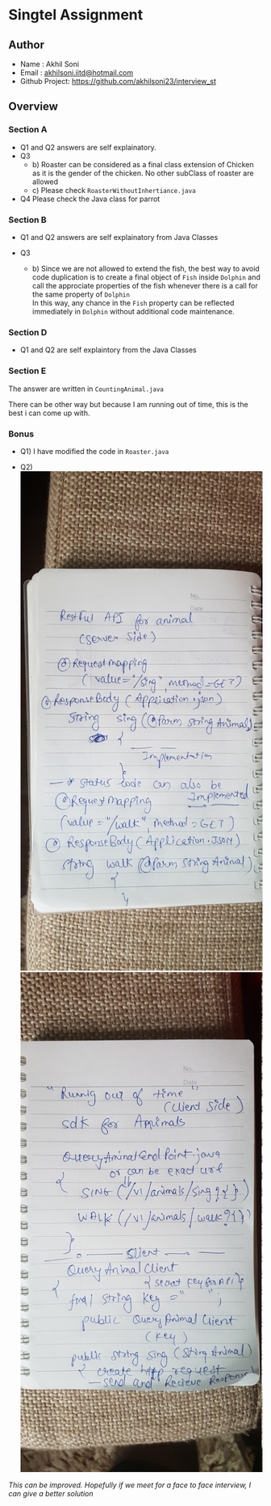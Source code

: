 # Singtel Assignment

## Author
- Name : Akhil Soni
- Email : akhilsoni.iitd@hotmail.com
- Github Project: https://github.com/akhilsoni23/interview_st


## Overview

### Section A
- Q1 and Q2 answers are self explainatory.
- Q3 
    - b) Roaster can be considered as a final class extension of Chicken as it is the gender of the chicken. No other subClass of roaster are allowed
    - c) Please check `RoasterWithoutInhertiance.java`
- Q4 
    Please check the Java class for parrot

### Section B

- Q1 and Q2 answers are self explainatory from Java Classes

- Q3 
    - b) Since we are not allowed to extend the fish, the best way to avoid code duplication is to create a final object of `Fish` inside `Dolphin` and call the approciate properties of the fish whenever there is a call for the same property of `Dolphin`<br>
    In this way, any chance in the `Fish` property can be reflected immediately in `Dolphin` without additional code maintenance.

### Section D 
- Q1 and Q2 are self explaintory from the Java Classes 

### Section E
The answer are written in `CountingAnimal.java`

There can be other way but because I am running out of time, this is the best i can come up with.

### Bonus

- Q1) I have modified the code in `Roaster.java`

- Q2) 
![alt text](/images/img1.jpg)
![alt text](/images/img2.jpg)

*This can be improved. Hopefully if we meet for a face to face interview, I can give a better solution*



